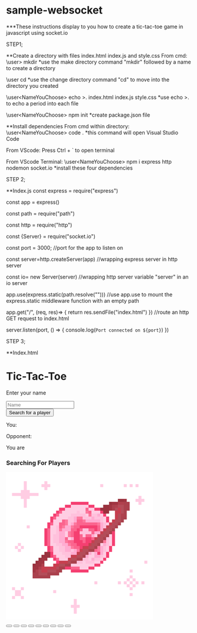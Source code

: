 # sample-websocket

***These instructions display to you how to create a tic-tac-toe game in javascript using socket.io

STEP1;

**Create a directory with files index.html index.js and style.css
From cmd:
\user> mkdir <NameYouChoose>
*use the make directory command "mkdir" followed by a name to create a directory

\user cd <NameYouChoose>
*use the change directory command "cd" to move into the directory you created

\user\<NameYouChoose> echo >. index.html index.js style.css
*use echo >. to echo a period into each file 

\user\<NameYouChoose> npm init
*create package.json file

**Install dependencies
From cmd within directory:
\user\<NameYouChoose> code .
*this command will open Visual Studio Code

From VScode:
Press Ctrl + ` to open terminal

From VScode Terminal:
\user\<NameYouChoose> npm i express http nodemon socket.io
*install these four dependencies

STEP 2;

**Index.js
const express = require("express")

const app = express()

const path = require("path")

const http = require("http")

const {Server} = require("socket.io")

const port = 3000;
//port for the app to listen on

const server=http.createServer(app)
//wrapping express server in http server

const io= new Server(server)
//wrapping http server variable "server" in an io server

app.use(express.static(path.resolve("")))
//use app.use to mount the express.static middleware function with an empty path

app.get("/", (req, res)=> {
    return res.sendFile("index.html")
})
//route an http GET request to index.html

server.listen(port, () => {
    console.log(`Port connected on ${port}`)
})

STEP 3;

**Index.html
<!DOCTYPE html>
<html lang="en">
<head>
    <meta charset="UTF-8">
    <meta name="viewport" content="width=device-width, initial-scale=1.0">
    <title>Document</title>
    <link rel="stylesheet" href="style.css" class="rel">
</head>
<body>
    <h1 id="logo">Tic-Tac-Toe</h1>
    <div id="input">
    	<p id="enterName">Enter your name</p>
    	<input id="name" type="text" placeholder="Name" name="name" autocomplete="off">
    </div>
	<button id="find">Search for a player</button>
    <div id="output" >
    	<p id="userCont">You: <span id="user"></span></p>
    	<p id="oppCont">Opponent: <span id="opp"></span></p>
    	<p id="whosTurn"></p>
	<p id="valueCont">You are <span id="value"></span></p>
    </div>  
    <div id="loader">
        <h3 id="loadHeading">Searching For Players</h3>
        <img id="loading" src="prettyLoader.gif" alt="A pretty pink ringed pixelated planet with pink 		sparkles and a pink heart outlined in black spinning around the planet's ring" 		class="scanner">
    </div>
    <div id="bigCont" class="container">
        <div id="cont">
            <button id="button1" class="btn btn1"></button>
            <button id="button2" class="btn btn2"></button>
            <button id="button3" class="btn btn3"></button>
            <button id="button4" class="btn btn4"></button>
            <button id="button5" class="btn btn5"></button>
            <button id="button6" class="btn btn6"></button>
            <button id="button7" class="btn btn7"></button>
            <button id="button8" class="btn btn8"></button>
            <button id="button9" class="btn btn9"></button>
        </div>
    </div> 
</body>
</html> 



